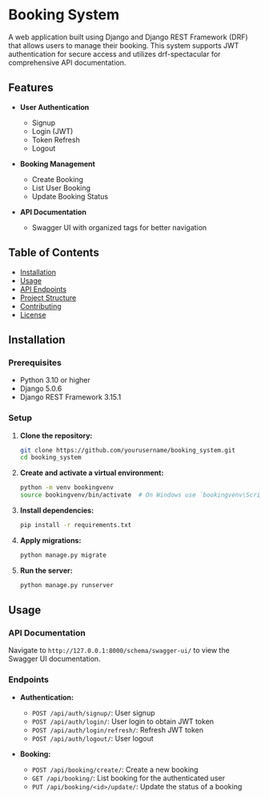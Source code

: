 # Booking System

A web application built using Django and Django REST Framework (DRF) that allows users to manage their booking. This system supports JWT authentication for secure access and utilizes drf-spectacular for comprehensive API documentation.

## Features

- **User Authentication**
  - Signup
  - Login (JWT)
  - Token Refresh
  - Logout

- **Booking Management**
  - Create Booking
  - List User Booking
  - Update Booking Status

- **API Documentation**
  - Swagger UI with organized tags for better navigation

## Table of Contents

- [Installation](#installation)
- [Usage](#usage)
- [API Endpoints](#api-endpoints)
- [Project Structure](#project-structure)
- [Contributing](#contributing)
- [License](#license)

## Installation

### Prerequisites

- Python 3.10 or higher
- Django 5.0.6
- Django REST Framework 3.15.1

### Setup

1. **Clone the repository:**

    ```bash
    git clone https://github.com/yourusername/booking_system.git
    cd booking_system
    ```

2. **Create and activate a virtual environment:**

    ```bash
    python -m venv bookingvenv
    source bookingvenv/bin/activate  # On Windows use `bookingvenv\Scripts\activate`
    ```

3. **Install dependencies:**

    ```bash
    pip install -r requirements.txt
    ```

4. **Apply migrations:**

    ```bash
    python manage.py migrate
    ```

5. **Run the server:**

    ```bash
    python manage.py runserver
    ```

## Usage

### API Documentation

Navigate to `http://127.0.0.1:8000/schema/swagger-ui/` to view the Swagger UI documentation.

### Endpoints

- **Authentication:**
  - `POST /api/auth/signup/`: User signup
  - `POST /api/auth/login/`: User login to obtain JWT token
  - `POST /api/auth/login/refresh/`: Refresh JWT token
  - `POST /api/auth/logout/`: User logout

- **Booking:**
  - `POST /api/booking/create/`: Create a new booking
  - `GET /api/booking/`: List booking for the authenticated user
  - `PUT /api/booking/<id>/update/`: Update the status of a booking